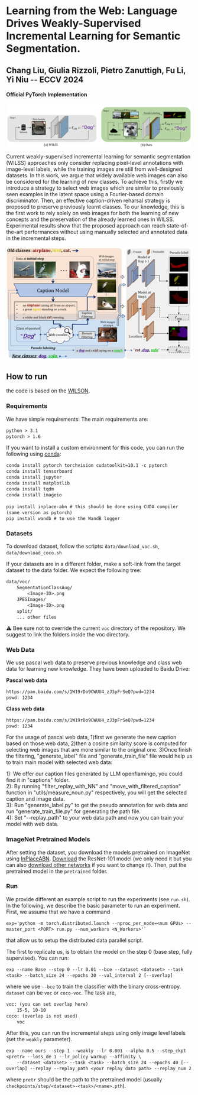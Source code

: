 # Learning from the Web: Language Drives Weakly-Supervised Incremental Learning for Semantic Segmentation. 
## Chang Liu, Giulia Rizzoli, Pietro Zanuttigh, Fu Li, Yi Niu -- ECCV 2024

#### Official PyTorch Implementation
![headfig](https://github.com/dota-109/Web-WILSS/blob/main/docs/head-fig.png)

Current weakly-supervised incremental learning for semantic segmentation (WILSS) approaches only consider replacing pixel-level annotations with image-level labels, while the training images are still from well-designed datasets. In this work, we argue that widely available web images can also be considered for the learning of new classes. To achieve this, firstly we introduce a strategy to select web images which are similar to previously seen examples in the latent space using a Fourier-based domain discriminator.  Then, an effective caption-driven reharsal strategy is proposed to preserve previously learnt classes. To our knowledge, this is the first work to rely solely on web images for both the learning of new concepts and the preservation of the already learned ones in WILSS. Experimental results show that the proposed approach can reach state-of-the-art performances without using manually selected and annotated data in the incremental steps. 

![method](https://github.com/dota-109/Web-WILSS/blob/main/docs/main-framework.png)

## How to run
the code is based on the [WILSON](https://github.com/fcdl94/WILSON).
### Requirements
We have simple requirements:
The main requirements are:
```
python > 3.1
pytorch > 1.6
```
If you want to install a custom environment for this code, you can run the following using [conda](https://docs.conda.io/projects/conda/en/latest/commands/install.html):
```
conda install pytorch torchvision cudatoolkit=10.1 -c pytorch
conda install tensorboard
conda install jupyter
conda install matplotlib
conda install tqdm
conda install imageio

pip install inplace-abn # this should be done using CUDA compiler (same version as pytorch)
pip install wandb # to use the WandB logger
```

### Datasets 
To download dataset, follow the scripts: `data/download_voc.sh`, `data/download_coco.sh` 

If your datasets are in a different folder, make a soft-link from the target dataset to the data folder.
We expect the following tree:
```
data/voc/
    SegmentationClassAug/
        <Image-ID>.png
    JPEGImages/
        <Image-ID>.png
    split/
    ... other files 
```
:warning: Bee sure not to override the current `voc` directory of the repository. 
We suggest to link the folders inside the voc directory.

### Web Data
We use pascal web data to preserve previous knowledge and class web data for learning new knowledge. They have been uploaded to Baidu Drive:

**Pascal web data**
```
https://pan.baidu.com/s/1W19rDo9CWUU4_zJ3pFrSeQ?pwd=1234
pswd: 1234
```
**Class web data**
```
https://pan.baidu.com/s/1W19rDo9CWUU4_zJ3pFrSeQ?pwd=1234
pswd: 1234
```
For the usage of pascal web data, 1)first we generate the new caption based on those web data, 2)then a cosine similarity score is computed for selecting web images that are more similar to the original one. 
3)Once finish the filtering, "generate_label" file and "generate_train_file" file would help us to train main model with selected web data:

1): We offer our caption files generated by LLM openflamingo, you could find it in "captions" folder.    
2): By running "filter_replay_with_NN" and "move_with_filtered_caption" function in "utils/measure_noun.py" respectively, you will get the selected caption and image data.  
3): Run "generate_label.py" to get the pseudo annotation for web data and run "generate_train_file.py" for generating the path file.  
4): Set "--replay_path" to your web data path and now you can train your model with web data.  



### ImageNet Pretrained Models
After setting the dataset, you download the models pretrained on ImageNet using [InPlaceABN](https://github.com/mapillary/inplace_abn).
[Download](https://drive.google.com/file/d/1rQd-NoZuCsGZ7_l_X9GO1GGiXeXHE8CT/view) the ResNet-101 model (we only need it but you can also [download other networks](https://github.com/mapillary/inplace_abn) if you want to change it).
Then, put the pretrained model in the `pretrained` folder.

### Run
We provide different an example script to run the experiments (see `run.sh`).
In the following, we describe the basic parameter to run an experiment.
First, we assume that we have a command 
```
exp='python -m torch.distributed.launch --nproc_per_node=<num GPUs> --master_port <PORT> run.py --num_workers <N_Workers>'`
```
that allow us to setup the distributed data parallel script.

The first to replicate us, is to obtain the model on the step 0 (base step, fully supervised). You can run:
```
exp --name Base --step 0 --lr 0.01 --bce --dataset <dataset> --task <task> --batch_size 24 --epochs 30 --val_interval 2 [--overlap]
```
where we use `--bce` to train the classifier with the binary cross-entropy. `dataset` can be `voc` or `coco-voc`. The task 
are, 
```
voc: (you can set overlap here)
    15-5, 10-10
coco: (overlap is not used)
    voc 
```

After this, you can run the incremental steps using only image level labels (set the `weakly` parameter).
```
exp --name ours --step 1 --weakly --lr 0.001 --alpha 0.5 --step_ckpt <pretr> --loss_de 1 --lr_policy warmup --affinity \ 
    --dataset <dataset> --task <task> --batch_size 24 --epochs 40 [--overlap] --replay --replay_path <your replay data path> --replay_num 2
```
where `pretr` should be the path to the pretrained model (usually `checkpoints/step/<dataset>-<task>/<name>.pth`).
